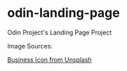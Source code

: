 # odin-landing-page

Odin Project's Landing Page Project

Image Sources:

<a href="https://unsplash.com/photos/oqStl2L5oxI">Business Icon from Unsplash</a>
